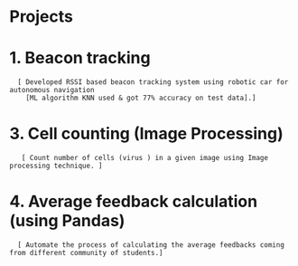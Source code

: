 # Projects
  # 1. Beacon tracking

      [ Developed RSSI based beacon tracking system using robotic car for autonomous navigation 
        [ML algorithm KNN used & got 77% accuracy on test data].]
        
  # 3. Cell counting (Image Processing)
 
       [ Count number of cells (virus ) in a given image using Image processing technique. ]
       
  # 4. Average feedback calculation (using Pandas)

      [ Automate the process of calculating the average feedbacks coming from different community of students.]
